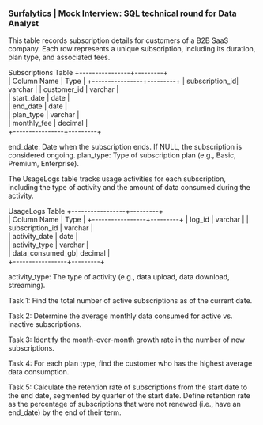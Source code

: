 ### Surfalytics | Mock Interview: SQL technical round for Data Analyst

This table records subscription details for customers of a B2B SaaS company. Each row represents a unique subscription, including its duration, plan type, and associated fees.

Subscriptions Table
+----------------+---------+          
| Column Name    | Type    | 
+----------------+---------+
| subscription_id| varchar | 
| customer_id    | varchar |     
| start_date     | date    |   
| end_date       | date    |   
| plan_type      | varchar |     
| monthly_fee    | decimal |      
+----------------+---------+

end_date: Date when the subscription ends. If NULL, the subscription is considered ongoing.
plan_type: Type of subscription plan (e.g., Basic, Premium, Enterprise).


The UsageLogs table tracks usage activities for each subscription, including the type of activity and the amount of data consumed during the activity.

UsageLogs Table
+-----------------+---------+          
| Column Name     | Type    | 
+-----------------+---------+
| log_id          | varchar | 
| subscription_id | varchar |     
| activity_date   | date    |   
| activity_type   | varchar |   
| data_consumed_gb| decimal |     
+-----------------+---------+

activity_type: The type of activity (e.g., data upload, data download, streaming).

Task 1: Find the total number of active subscriptions as of the current date.

Task 2: Determine the average monthly data consumed for active vs. inactive subscriptions.

Task 3: Identify the month-over-month growth rate in the number of new subscriptions.

Task 4: For each plan type, find the customer who has the highest average data consumption.

Task 5: Calculate the retention rate of subscriptions from the start date to the end date, segmented by quarter of the start date. Define retention rate as the percentage of subscriptions that were not renewed (i.e., have an end_date) by the end of their term.
